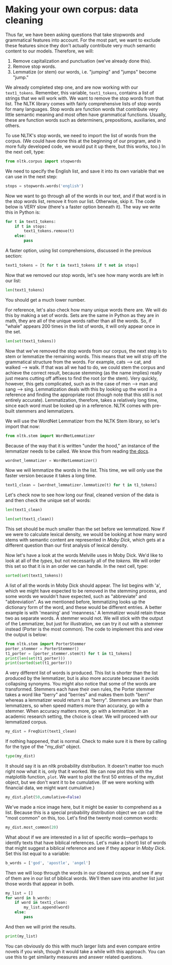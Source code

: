 # Making your own corpus: data cleaning

Thus far, we have been asking questions that take stopwords and grammatical features into account. For the most part, we want to exclude these features since they don't actually contribute very much semantic content to our models. Therefore, we will:

1. Remove capitalization and punctuation (we've already done this).
2. Remove stop words.
3. Lemmatize (or stem) our words, i.e. "jumping" and "jumps" become "jump."

We already completed step one, and are now working with our `text1_tokens`. Remember, this variable,  `text1_tokens`, contains a list of strings that we will work with. We want to remove the stop words from that list. The NLTK library comes with fairly comprehensive lists of stop words for many languages. Stop words are function words that contribute very little semantic meaning and most often have grammatical functions. Usually, these are function words such as determiners, prepositions, auxiliaries, and others.

To use NLTK's stop words, we need to import the list of words from the corpus. (We could have done this at the beginning of our program, and in more fully developed code, we would put it up there, but this works, too.) In the next cell, type:

```python
from nltk.corpus import stopwords
```

We need to specify the English list, and save it into its own variable that we can use in the next step:

```python
stops = stopwords.words('english')
```

Now we want to go through all of the words in our text, and if that word is in the stop words list, remove it from our list. Otherwise, skip it. The code below is VERY slow (there's a faster option beneath it). The way we write this in Python is:

```python
for t in text1_tokens:
    if t in stops:
        text1_tokens.remove(t)
    else:
        pass
```
        
A faster option, using list comprehensions, discussed in the previous section: 

```python
text1_tokens = [t for t in text1_tokens if t not in stops]
```

Now that we removed our stop words, let's see how many words are left in our list:

```python
len(text1_tokens)
```

You should get a much lower number.

For reference, let's also check how many unique words there are. We will do this by making a set of words. Sets are the same in Python as they are in math, they are all of the unique words rather than all the words. So, if "whale" appears 200 times in the list of words, it will only appear once in the set.

```python
len(set(text1_tokens))
```

Now that we've removed the stop words from our corpus, the next step is to stem or lemmatize the remaining words. This means that we will strip off the grammatical structure from the words. For example, cats --> cat, and walked --> walk. If that was all we had to do, we could stem the corpus and achieve the correct result, because stemming (as the name implies) really just means cutting off affixes to find the root (or the stem). Very quickly, however, this gets complicated, such as in the case of men --> man and sang --> sing. Lemmatization deals with this by looking up the word in a reference and finding the appropriate root (though note that this still is not entirely accurate). Lemmatization, therefore, takes a relatively long time, since each word must be looked up in a reference. NLTK comes with pre-built stemmers and lemmatizers.

We will use the WordNet Lemmatizer from the NLTK Stem library, so let's import that now: 

```python
from nltk.stem import WordNetLemmatizer
```

Because of the way that it is written "under the hood," an instance of the lemmatizer needs to be called. We know this from reading [the docs](https://www.nltk.org/).

```python
wordnet_lemmatizer = WordNetLemmatizer()
```

Now we will lemmatize the words in the list. This time, we will only use the faster version because it takes a long time.

```python
text1_clean = [wordnet_lemmatizer.lemmatize(t) for t in t1_tokens]
```

Let's check now to see how long our final, cleaned version of the data is and then check the unique set of words:

```python
len(text1_clean)

len(set(text1_clean))
```

This set should be much smaller than the set before we lemmatized. Now if we were to calculate lexical density, we would be looking at how many word stems with semantic content are represented in *Moby Dick*, which gets at a different question than our first analysis of lexical density.

Now let's have a look at the words Melville uses in Moby Dick. We'd like to look at all of the *types*, but not necessarily all of the *tokens.* We will order this set so that it is in an order we can handle. In the next cell, type:

```python
sorted(set(text1_tokens))
```

A list of all the words in Moby Dick should appear. The list begins with 'a', which we might have expected to be removed in the stemming process, and some words we wouldn't have expected, such as "abbreviate" and "abbreviation". As we mentioned before, lemmatizing looks up the dictionary form of the word, and these would be different entries. A better example is with 'meaning' and 'meanness.' A lemmatizer would retain these two as separate words. A stemmer would not. We will stick with the output of the Lemmatizer, but just for illustration, we can try it out with a stemmer instead (Porter is the most common).  The code to implement this and view the output is below:

```python
from nltk.stem import PorterStemmer
porter_stemmer = PorterStemmer()
t1_porter = [porter_stemmer.stem(t) for t in t1_tokens]
print(len(set(t1_porter)))
print(sorted(set(t1_porter)))

```
A very different list of words is produced. This list is shorter than the list produced by the lemmatizer, but is also more accurate because it avoids collapsing synonyms. You might also notice that some of the words are transformed. Stemmers each have their own rules, the Porter stemmer takes a word like "berry" and "berries" and makes them both "berri" whereas a lemmatizer would return it as "berry". Stemmers are faster than lemmatizers, so when speed matters more than accuracy, go with a stemmer. When accuracy matters more, go with a lemmatizer. In an academic research setting, the choice is clear. We will proceed with our lemmatized corpus.

```python
my_dist = FreqDist(text1_clean)
```

If nothing happened, that is normal. Check to make sure it is there by calling for the type of the "my_dist" object.

```python
type(my_dist)
```

It should say it is an nltk probability distribution. It doesn't matter too much right now what it is, only that it worked. We can now plot this with the matplotlib function, `plot`. We want to plot the first 50 entries of the my_dist object, but we don't want it to be cumulative. (If we were working with financial data, we might want cumulative.)

```python
my_dist.plot(50,cumulative=False)
```

We've made a nice image here, but it might be easier to comprehend as a list. Because this is a special probability distribution object we can call the "most common" on this, too. Let's find the twenty most common words:

```python
my_dist.most_common(20)
```

What about if we are interested in a list of specific words—perhaps to identify texts that have biblical references. Let's make a (short) list of words that might suggest a biblical reference and see if they appear in *Moby Dick*. Set this list equal to a variable:

```python
b_words = ['god', 'apostle', 'angel']
```

Then we will loop through the words in our cleaned corpus, and see if any of them are in our list of biblical words. We'll then save into another list just those words that appear in both.

```python
my_list = []
for word in b_words:
    if word in text1_clean:
        my_list.append(word)
    else:
        pass
```		

And then we will print the results.

```python
print(my_list)
```

You can obviously do this with much larger lists and even compare entire novels if you wish, though it would take a while with this approach. You can use this to get similarity measures and answer related questions. 
